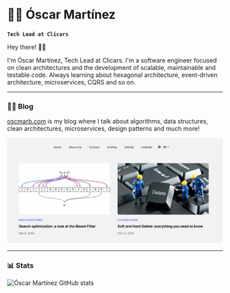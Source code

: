 # 🙋‍♂️ Óscar Martínez

**`Tech Lead at Clicars`**

Hey there! 👋🏻

I'm Óscar Martínez, Tech Lead at Clicars. I'm a software engineer focused on clean architectures and the development of
scalable, maintainable and testable code. Always learning about hexagonal architecture, event-driven architecture,
microservices, CQRS and so on.

---

### 👨‍💻 Blog

<a href="oscmarb.com">oscmarb.com</a> is my blog where I talk about algorithms, data structures, clean architectures,
microservices, design patterns and much more!

<a href="https://oscmarb.com">
<img src="./blog-image.webp" alt="Óscar Martínez blog" />
</a>

---

### 📊 Stats

<img src="https://github-readme-stats.vercel.app/api?username=oscmarb&show_icons=true&theme=radical" alt="Óscar Martínez GitHub stats" />